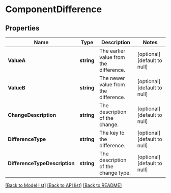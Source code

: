 # ComponentDifference

## Properties
Name | Type | Description | Notes
------------ | ------------- | ------------- | -------------
**ValueA** | **string** | The earlier value from the difference. | [optional] [default to null]
**ValueB** | **string** | The newer value from the difference. | [optional] [default to null]
**ChangeDescription** | **string** | The description of the change. | [optional] [default to null]
**DifferenceType** | **string** | The key to the difference. | [optional] [default to null]
**DifferenceTypeDescription** | **string** | The description of the change type. | [optional] [default to null]

[[Back to Model list]](../README.md#documentation-for-models) [[Back to API list]](../README.md#documentation-for-api-endpoints) [[Back to README]](../README.md)

